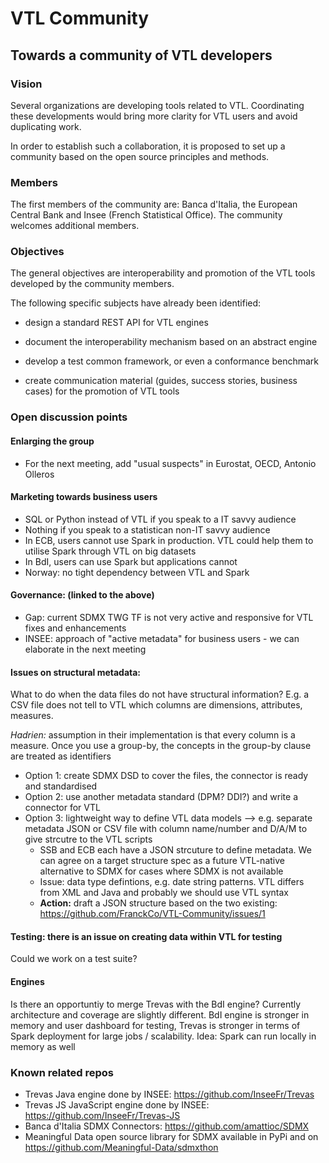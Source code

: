 # VTL Community

## Towards a community of VTL developers

### Vision

Several organizations are developing tools related to VTL. Coordinating these developments would bring more clarity for VTL users and avoid duplicating work.

In order to establish such a collaboration, it is proposed to set up a community based on the open source principles and methods.

### Members

The first members of the community are: Banca d'Italia, the European Central Bank and Insee (French Statistical Office). The community welcomes additional members.

### Objectives

The general objectives are interoperability and promotion of the VTL tools developed by the community members.

The following specific subjects have already been identified:

* design a standard REST API for VTL engines

* document the interoperability mechanism based on an abstract engine

* develop a test common framework, or even a conformance benchmark

* create communication material (guides, success stories, business cases) for the promotion of VTL tools

### Open discussion points

#### Enlarging the group
* For the next meeting, add "usual suspects" in Eurostat, OECD, Antonio Olleros

#### Marketing towards business users
* SQL or Python instead of VTL if you speak to a IT savvy audience
* Nothing if you speak to a statistican non-IT savvy audience
* In ECB, users cannot use Spark in production. VTL could help them to utilise Spark through VTL on big datasets
* In BdI, users can use Spark but applications cannot
* Norway: no tight dependency between VTL and Spark

#### Governance: (linked to the above)
* Gap: current SDMX TWG TF is not very active and responsive for VTL fixes and enhancements
* INSEE: approach of "active metadata" for business users - we can elaborate in the next meeting

#### Issues on structural metadata:
What to do when the data files do not have structural information? E.g. a CSV file does not tell to VTL which columns are dimensions, attributes, measures.

_Hadrien:_ assumption in their implementation is that every column is a measure. Once you use a group-by, the concepts in the group-by clause are treated as identifiers

* Option 1: create SDMX DSD to cover the files, the connector is ready and standardised
* Option 2: use another metadata standard (DPM? DDI?) and write a connector for VTL
* Option 3: lightweight way to define VTL data models --> e.g. separate metadata JSON or CSV file with column name/number and D/A/M to give strcutre to the VTL scripts
  * SSB and ECB each have a JSON strcuture to define metadata. We can agree on a target structure spec as a future VTL-native alternative to SDMX for cases where SDMX is not available 
  * Issue: data type defintions, e.g. date string patterns. VTL differs from XML and Java and probably we should use VTL syntax
  * __Action:__ draft a JSON structure based on the two existing:
  https://github.com/FranckCo/VTL-Community/issues/1

#### Testing: there is an issue on creating data within VTL for testing
Could we work on a test suite?

#### Engines
Is there an opportuntiy to merge Trevas with the BdI engine? Currently architecture and coverage are slightly different.
BdI engine is stronger in memory and user dashboard for testing, Trevas is stronger in terms of Spark deployment for large jobs / scalability.
Idea: Spark can run locally in memory as well

### Known related repos
* Trevas Java engine done by INSEE: https://github.com/InseeFr/Trevas
* Trevas JS JavaScript engine done by INSEE: https://github.com/InseeFr/Trevas-JS
* Banca d'Italia SDMX Connectors: https://github.com/amattioc/SDMX
* Meaningful Data open source library for SDMX available in PyPi and on https://github.com/Meaningful-Data/sdmxthon 
